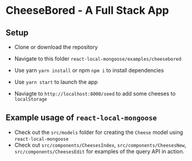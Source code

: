 # CheeseBored - A Full Stack App

## Setup

- Clone or download the repository
- Navigate to this folder `react-local-mongoose/examples/cheesebored`
- Use yarn `yarn install` or npm `npm i` to install dependencies
- Use `yarn start` to launch the app

- Naviagte to `http://localhost:8000/seed` to add some cheeses to `localStorage`

## Example usage of `react-local-mongoose`

- Check out the `src/models` folder for creating the `Cheese` model using `react-local-mongoose`
- Check out `src/components/CheesesIndex`, `src/components/CheesesNew`, `src/components/CheesesEdit` for examples of the query API in action.

